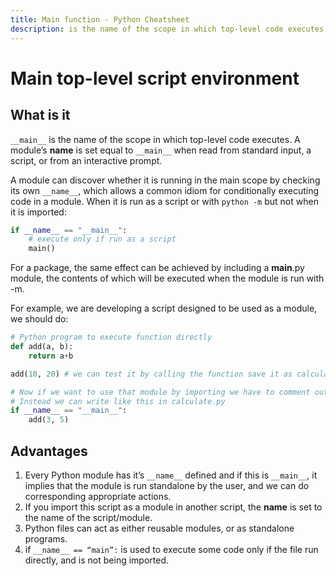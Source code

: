 ```yaml
---
title: Main function - Python Cheatsheet
description: is the name of the scope in which top-level code executes. A module’s name is set equal to main when read from standard input, a script, or from an interactive prompt.
---
```


# Main top-level script environment

## What is it

`__main__` is the name of the scope in which top-level code executes.
A module’s **name** is set equal to `__main__` when read from standard input, a script, or from an interactive prompt.

A module can discover whether it is running in the main scope by checking its own `__name__`, which allows a common idiom for conditionally executing code in a module. When it is run as a script or with `python -m` but not when it is imported:

```python
if __name__ == "__main__":
    # execute only if run as a script
    main()
```

For a package, the same effect can be achieved by including a **main**.py module, the contents of which will be executed when the module is run with -m.

For example, we are developing a script designed to be used as a module, we should do:

```python
# Python program to execute function directly
def add(a, b):
    return a+b

add(10, 20) # we can test it by calling the function save it as calculate.py

# Now if we want to use that module by importing we have to comment out our call,
# Instead we can write like this in calculate.py
if __name__ == "__main__":
    add(3, 5)
```

## Advantages

1. Every Python module has it’s `__name__` defined and if this is `__main__`, it implies that the module is run standalone by the user, and we can do corresponding appropriate actions.
2. If you import this script as a module in another script, the **name** is set to the name of the script/module.
3. Python files can act as either reusable modules, or as standalone programs.
4. if `__name__ == “main”:` is used to execute some code only if the file run directly, and is not being imported.
